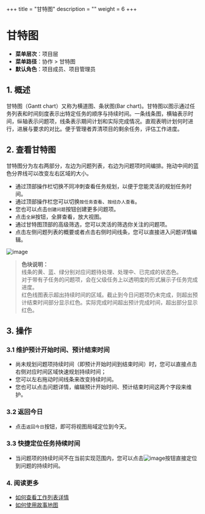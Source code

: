 +++
title = "甘特图"
description = ""
weight = 6
+++

# 甘特图

- **菜单层次**：项目层
- **菜单路径**：协作 > 甘特图
- **默认角色**：项目成员、项目管理员

## 1. 概述

甘特图（Gantt chart）又称为横道图、条状图(Bar chart)。甘特图以图示通过任务列表和时间刻度表示出特定任务的顺序与持续时间。一条线条图，横轴表示时间，纵轴表示问题项，线条表示期间计划和实际完成情况。直观表明计划何时进行，进展与要求的对比。便于管理者弄清项目的剩余任务，评估工作进度。

## 2. 查看甘特图

甘特图分为左右两部分，左边为问题列表，右边为问题项时间编排。拖动中间的蓝色分界线可以改变左右区域的大小。

- 通过顶部操作栏切换不同冲刺查看任务规划，以便于您能灵活的规划任务时间。
- 通过顶部操作栏您可以切换`按任务查看`、`按经办人查看`。
- 您也可以点击`创建问题`按钮创建更多问题项。
- 点击`全屏`按钮，全屏查看，放大视图。
- 通过甘特图顶部的高级筛选，您可以灵活的筛选你关注的问题项。
- 点击左侧问题列表的概要或者点击右侧时间线条，您可以直接进入问题详情编辑。

![image](../image/gantt-01.png)

 > **色块说明：**  
 >线条的黄、蓝、绿分别对应问题待处理、处理中、已完成的状态色。  
 >对于带有子任务的问题项，会在父级任务上以透明度的形式展示子任务完成进度。  
 >红色线图表示超出持续时间的区域。截止到今日问题项仍未完成，则超出预计结束时间部分显示红色。实际完成时间超出预计完成时间，超出部分显示红色。


## 3. 操作

### 3.1 维护预计开始时间、预计结束时间

- 尚未规划问题项持续时间（即预计开始时间到结束时间）时，您可以直接点击右侧对应时间区域快速规划持续时间；
- 您可以左右拖动时间线条来改变持续时间。
- 您也可以点击问题详情，编辑预计开始时间、预计结束时间这两个字段来维护。

### 3.2 返回今日

- 点击`返回今日`按钮，即可将视图局域定位到今天。

### 3.3 快捷定位任务持续时间

- 当问题项的持续时间不在当前实现范围内，您可以点击![image](../image/gantt-02.png)按钮直接定位到问题的持续时间。

### 4. 阅读更多

- [如何查看工作列表详情](../work-lists)
- [如何使用故事地图](../work-lists/user-story)
